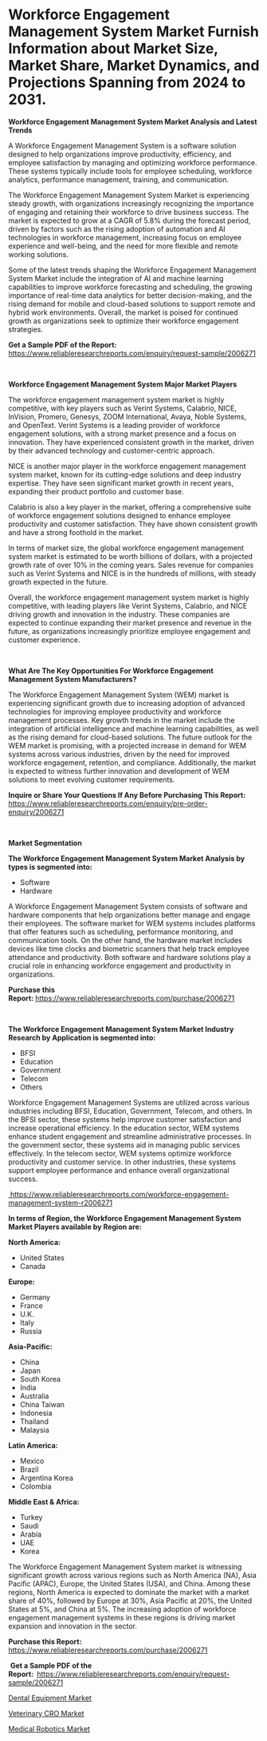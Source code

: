 <p><h1>Workforce Engagement Management System Market Furnish Information about Market Size, Market Share, Market Dynamics, and Projections Spanning from 2024 to 2031.</h1></p><p><strong>Workforce Engagement Management System Market Analysis and Latest Trends</strong></p>
<p><p>A Workforce Engagement Management System is a software solution designed to help organizations improve productivity, efficiency, and employee satisfaction by managing and optimizing workforce performance. These systems typically include tools for employee scheduling, workforce analytics, performance management, training, and communication.</p><p>The Workforce Engagement Management System Market is experiencing steady growth, with organizations increasingly recognizing the importance of engaging and retaining their workforce to drive business success. The market is expected to grow at a CAGR of 5.8% during the forecast period, driven by factors such as the rising adoption of automation and AI technologies in workforce management, increasing focus on employee experience and well-being, and the need for more flexible and remote working solutions.</p><p>Some of the latest trends shaping the Workforce Engagement Management System Market include the integration of AI and machine learning capabilities to improve workforce forecasting and scheduling, the growing importance of real-time data analytics for better decision-making, and the rising demand for mobile and cloud-based solutions to support remote and hybrid work environments. Overall, the market is poised for continued growth as organizations seek to optimize their workforce engagement strategies.</p></p>
<p><strong>Get a Sample PDF of the Report:&nbsp;</strong> <a href="https://www.reliableresearchreports.com/enquiry/request-sample/2006271">https://www.reliableresearchreports.com/enquiry/request-sample/2006271</a></p>
<p>&nbsp;</p>
<p><strong>Workforce Engagement Management System Major Market Players</strong></p>
<p><p>The workforce engagement management system market is highly competitive, with key players such as Verint Systems, Calabrio, NICE, InVision, Promero, Genesys, ZOOM International, Avaya, Noble Systems, and OpenText. Verint Systems is a leading provider of workforce engagement solutions, with a strong market presence and a focus on innovation. They have experienced consistent growth in the market, driven by their advanced technology and customer-centric approach.</p><p>NICE is another major player in the workforce engagement management system market, known for its cutting-edge solutions and deep industry expertise. They have seen significant market growth in recent years, expanding their product portfolio and customer base.</p><p>Calabrio is also a key player in the market, offering a comprehensive suite of workforce engagement solutions designed to enhance employee productivity and customer satisfaction. They have shown consistent growth and have a strong foothold in the market.</p><p>In terms of market size, the global workforce engagement management system market is estimated to be worth billions of dollars, with a projected growth rate of over 10% in the coming years. Sales revenue for companies such as Verint Systems and NICE is in the hundreds of millions, with steady growth expected in the future.</p><p>Overall, the workforce engagement management system market is highly competitive, with leading players like Verint Systems, Calabrio, and NICE driving growth and innovation in the industry. These companies are expected to continue expanding their market presence and revenue in the future, as organizations increasingly prioritize employee engagement and customer experience.</p></p>
<p>&nbsp;</p>
<p><strong>What Are The Key Opportunities For Workforce Engagement Management System Manufacturers?</strong></p>
<p><p>The Workforce Engagement Management System (WEM) market is experiencing significant growth due to increasing adoption of advanced technologies for improving employee productivity and workforce management processes. Key growth trends in the market include the integration of artificial intelligence and machine learning capabilities, as well as the rising demand for cloud-based solutions. The future outlook for the WEM market is promising, with a projected increase in demand for WEM systems across various industries, driven by the need for improved workforce engagement, retention, and compliance. Additionally, the market is expected to witness further innovation and development of WEM solutions to meet evolving customer requirements.</p></p>
<p><strong>Inquire or Share Your Questions If Any Before Purchasing This Report:</strong> <a href="https://www.reliableresearchreports.com/enquiry/pre-order-enquiry/2006271">https://www.reliableresearchreports.com/enquiry/pre-order-enquiry/2006271</a></p>
<p>&nbsp;</p>
<p><strong>Market Segmentation</strong></p>
<p><strong>The Workforce Engagement Management System Market Analysis by types is segmented into:</strong></p>
<p><ul><li>Software</li><li>Hardware</li></ul></p>
<p><p>A Workforce Engagement Management System consists of software and hardware components that help organizations better manage and engage their employees. The software market for WEM systems includes platforms that offer features such as scheduling, performance monitoring, and communication tools. On the other hand, the hardware market includes devices like time clocks and biometric scanners that help track employee attendance and productivity. Both software and hardware solutions play a crucial role in enhancing workforce engagement and productivity in organizations.</p></p>
<p><strong>Purchase this Report:&nbsp;</strong><a href="https://www.reliableresearchreports.com/purchase/2006271">https://www.reliableresearchreports.com/purchase/2006271</a></p>
<p>&nbsp;</p>
<p><strong>The Workforce Engagement Management System Market Industry Research by Application is segmented into:</strong></p>
<p><ul><li>BFSI</li><li>Education</li><li>Government</li><li>Telecom</li><li>Others</li></ul></p>
<p><p>Workforce Engagement Management Systems are utilized across various industries including BFSI, Education, Government, Telecom, and others. In the BFSI sector, these systems help improve customer satisfaction and increase operational efficiency. In the education sector, WEM systems enhance student engagement and streamline administrative processes. In the government sector, these systems aid in managing public services effectively. In the telecom sector, WEM systems optimize workforce productivity and customer service. In other industries, these systems support employee performance and enhance overall organizational success.</p></p>
<p><a href="https://www.reliableresearchreports.com/workforce-engagement-management-system-r2006271">&nbsp;https://www.reliableresearchreports.com/workforce-engagement-management-system-r2006271</a></p>
<p><strong>In terms of Region, the Workforce Engagement Management System Market Players available by Region are:</strong></p>
<p>
    <p> <strong> North America: </strong>
        <ul>
            <li>United States</li>
            <li>Canada</li>
        </ul>
        </p> 
    <p> <strong> Europe: </strong>
        <ul>
            <li>Germany</li>
            <li>France</li>
            <li>U.K.</li>
            <li>Italy</li>
            <li>Russia</li>
        </ul>
        </p> 
    <p> <strong> Asia-Pacific: </strong>
        <ul>
            <li>China</li>
            <li>Japan</li>
            <li>South Korea</li>
            <li>India</li>
            <li>Australia</li>
            <li>China Taiwan</li>
            <li>Indonesia</li>
            <li>Thailand</li>
            <li>Malaysia</li>
        </ul>
        </p> 
    <p> <strong> Latin America: </strong>
        <ul>
            <li>Mexico</li>
            <li>Brazil</li>
            <li>Argentina Korea</li>
            <li>Colombia</li>
        </ul>
        </p> 
    <p> <strong> Middle East & Africa: </strong>
        <ul>
            <li>Turkey</li>
            <li>Saudi</li>
            <li>Arabia</li>
            <li>UAE</li>
            <li>Korea</li>
        </ul>
    </p>
    </p>
<p><p>The Workforce Engagement Management System market is witnessing significant growth across various regions such as North America (NA), Asia Pacific (APAC), Europe, the United States (USA), and China. Among these regions, North America is expected to dominate the market with a market share of 40%, followed by Europe at 30%, Asia Pacific at 20%, the United States at 5%, and China at 5%. The increasing adoption of workforce engagement management systems in these regions is driving market expansion and innovation in the sector.</p></p>
<p><strong>Purchase this Report: </strong><a href="https://www.reliableresearchreports.com/purchase/2006271">https://www.reliableresearchreports.com/purchase/2006271</a></p>
<p>&nbsp;<strong>Get a Sample PDF of the Report:&nbsp;&nbsp;</strong><a href="https://www.reliableresearchreports.com/enquiry/request-sample/2006271">https://www.reliableresearchreports.com/enquiry/request-sample/2006271</a></p>
<p><strong></strong></p>
<p><p><a href="https://view.publitas.com/reportprime-1/global-dental-equipment-market-is-projected-to-grow-at-a-cagr-of-14-2-forcasted-for-period-from-2024-to-2031/">Dental Equipment Market</a></p><p><a href="https://github.com/marlinacrngin/Market-Research-Report-List-1/blob/main/veterinary-cro-market.md">Veterinary CRO Market</a></p><p><a href="https://view.publitas.com/reportprime-1/medical-robotics-market-size-market-segmentation-market-trends-and-growth-analysis-forecast-till-2031/">Medical Robotics Market</a></p></p>